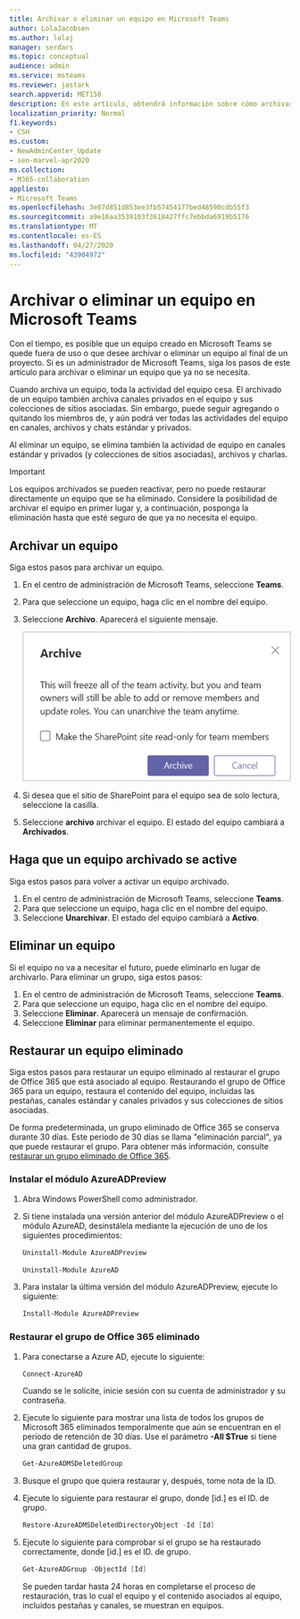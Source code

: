 ```yaml
---
title: Archivar o eliminar un equipo en Microsoft Teams
author: LolaJacobsen
ms.author: lolaj
manager: serdars
ms.topic: conceptual
audience: admin
ms.service: msteams
ms.reviewer: jastark
search.appverid: MET150
description: En este artículo, obtendrá información sobre cómo archivar o eliminar permanentemente un equipo en Microsoft Teams.
localization_priority: Normal
f1.keywords:
- CSH
ms.custom:
- NewAdminCenter_Update
- seo-marvel-apr2020
ms.collection:
- M365-collaboration
appliesto:
- Microsoft Teams
ms.openlocfilehash: 3e07d851d853ee3fb57454177bed48590cdb55f3
ms.sourcegitcommit: a9e16aa3539103f3618427ffc7ebbda6919b5176
ms.translationtype: MT
ms.contentlocale: es-ES
ms.lasthandoff: 04/27/2020
ms.locfileid: "43904972"
---
```

<a name="archive-or-delete-a-team-in-microsoft-teams"></a>Archivar o eliminar un equipo en Microsoft Teams
===========================================

Con el tiempo, es posible que un equipo creado en Microsoft Teams se quede fuera de uso o que desee archivar o eliminar un equipo al final de un proyecto. Si es un administrador de Microsoft Teams, siga los pasos de este artículo para archivar o eliminar un equipo que ya no se necesita.

Cuando archiva un equipo, toda la actividad del equipo cesa. El archivado de un equipo también archiva canales privados en el equipo y sus colecciones de sitios asociadas.  Sin embargo, puede seguir agregando o quitando los miembros de, y aún podrá ver todas las actividades del equipo en canales, archivos y chats estándar y privados.

Al eliminar un equipo, se elimina también la actividad de equipo en canales estándar y privados (y colecciones de sitios asociadas), archivos y charlas.

> [!IMPORTANT]
> Los equipos archivados se pueden reactivar, pero no puede restaurar directamente un equipo que se ha eliminado. Considere la posibilidad de archivar el equipo en primer lugar y, a continuación, posponga la eliminación hasta que esté seguro de que ya no necesita el equipo.

## <a name="archive-a-team"></a>Archivar un equipo

Siga estos pasos para archivar un equipo.

1. En el centro de administración de Microsoft Teams, seleccione **Teams**.
2. Para que seleccione un equipo, haga clic en el nombre del equipo.
3. Seleccione **Archivo**. Aparecerá el siguiente mensaje.

    ![Captura de pantalla del mensaje del archivo de Teams](media/teams-archive-message.png)

4. Si desea que el sitio de SharePoint para el equipo sea de solo lectura, seleccione la casilla.
5. Seleccione **archivo** archivar el equipo. El estado del equipo cambiará a **Archivados**.

## <a name="make-an-archived-team-active"></a>Haga que un equipo archivado se active

Siga estos pasos para volver a activar un equipo archivado.

1. En el centro de administración de Microsoft Teams, seleccione **Teams**.
2. Para que seleccione un equipo, haga clic en el nombre del equipo.
3. Seleccione **Unarchivar**. El estado del equipo cambiará a **Activo**.

## <a name="delete-a-team"></a>Eliminar un equipo

Si el equipo no va a necesitar el futuro, puede eliminarlo en lugar de archivarlo. Para eliminar un grupo, siga estos pasos:

1.  En el centro de administración de Microsoft Teams, seleccione **Teams**.
2.  Para que seleccione un equipo, haga clic en el nombre del equipo.
3.  Seleccione **Eliminar**. Aparecerá un mensaje de confirmación.
4.  Seleccione **Eliminar** para eliminar permanentemente el equipo.

## <a name="restore-a-deleted-team"></a>Restaurar un equipo eliminado

Siga estos pasos para restaurar un equipo eliminado al restaurar el grupo de Office 365 que está asociado al equipo. Restaurando el grupo de Office 365 para un equipo, restaura el contenido del equipo, incluidas las pestañas, canales estándar y canales privados y sus colecciones de sitios asociadas.

De forma predeterminada, un grupo eliminado de Office 365 se conserva durante 30 días. Este periodo de 30 días se llama "eliminación parcial", ya que puede restaurar el grupo. Para obtener más información, consulte [restaurar un grupo eliminado de Office 365](https://docs.microsoft.com/office365/admin/create-groups/restore-deleted-group).

### <a name="install-the-azureadpreview-module"></a>Instalar el módulo AzureADPreview

1. Abra Windows PowerShell como administrador.
2. Si tiene instalada una versión anterior del módulo AzureADPreview o el módulo AzureAD, desinstálela mediante la ejecución de uno de los siguientes procedimientos:

    ```PowerShell 
    Uninstall-Module AzureADPreview
    ```

    ```PowerShell
    Uninstall-Module AzureAD
    ```
3. Para instalar la última versión del módulo AzureADPreview, ejecute lo siguiente:

    ```PowerShell
    Install-Module AzureADPreview
    ```    

### <a name="restore-the-deleted-office-365-group"></a>Restaurar el grupo de Office 365 eliminado

1. Para conectarse a Azure AD, ejecute lo siguiente:
    ```PowerShell
    Connect-AzureAD
    ```
    Cuando se le solicite, inicie sesión con su cuenta de administrador y su contraseña.  
2. Ejecute lo siguiente para mostrar una lista de todos los grupos de Microsoft 365 eliminados temporalmente que aún se encuentran en el período de retención de 30 días. Use el parámetro **-All $True** si tiene una gran cantidad de grupos.
    ```PowerShell
    Get-AzureADMSDeletedGroup
    ``` 
3. Busque el grupo que quiera restaurar y, después, tome nota de la ID.
4. Ejecute lo siguiente para restaurar el grupo, donde [id.] es el ID. de grupo.
    ```PowerShell
    Restore-AzureADMSDeletedDirectoryObject -Id [Id]
    ```
5.  Ejecute lo siguiente para comprobar si el grupo se ha restaurado correctamente, donde [id.] es el ID. de grupo.
    ```PowerShell
    Get-AzureADGroup -ObjectId [Id]
    ```

    Se pueden tardar hasta 24 horas en completarse el proceso de restauración, tras lo cual el equipo y el contenido asociados al equipo, incluidos pestañas y canales, se muestran en equipos.
